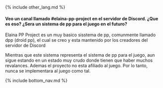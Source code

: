 {% include other_lang.md %}

#### Veo un canal llamado #elaina-pp-project en el servidor de Discord. ¿Que es eso? ¿Sera un sistema de pp para el juego en el futuro?

Elaina PP Project es un muy basico sisstema de pp, comunmente llamado dpp (droid pp), el cual se creo y esta mantenido por los creadores del servidor de Discord

Mientras que este sistema representa el sistema de pp para el juego, aun sigue estando en un estado muy crudo donde tienen que haber muchos revalances. Ademas el proyecto no esta afiliado al juego. Por lo tanto, nunca se implementara al juego como tal.

<!-- Don't touch this part thank you -->
{% include bottom_nav.md %}